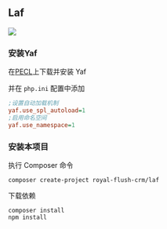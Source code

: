## Laf

[![](https://github.styleci.io/repos/187305195/shield?branch=master)](https://github.styleci.io/analyses/XlOZ6r)
### 安装Yaf
在[PECL](https://pecl.php.net/package/yaf)上下载并安装 Yaf

并在 `php.ini` 配置中添加
```ini
;设置自动加载机制
yaf.use_spl_autoload=1 
;启用命名空间
yaf.use_namespace=1
```

### 安装本项目
执行 Composer 命令
```
composer create-project royal-flush-crm/laf
```

下载依赖
```
composer install
npm install
```
